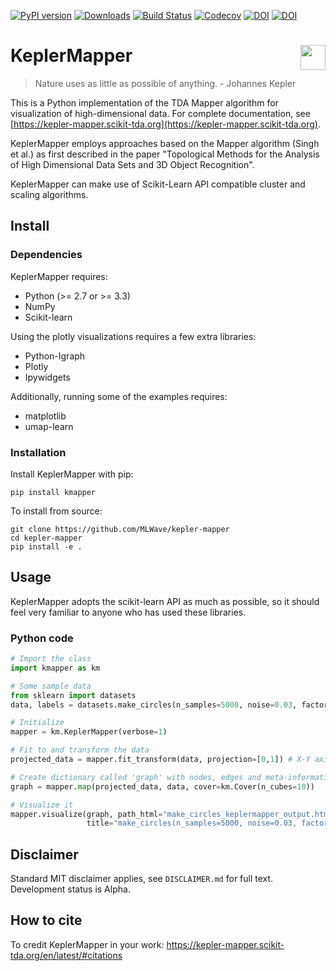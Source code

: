 [![PyPI version](https://badge.fury.io/py/kmapper.svg)](https://badge.fury.io/py/kmapper)
[![Downloads](https://pypip.in/download/kmapper/badge.svg)](https://pypi.python.org/pypi/kmapper/)
[![Build Status](https://travis-ci.org/scikit-tda/kepler-mapper.svg?branch=master)](https://travis-ci.org/scikit-tda/kepler-mapper)
[![Codecov](https://codecov.io/gh/scikit-tda/kepler-mapper/branch/master/graph/badge.svg)](https://codecov.io/gh/scikit-tda/kepler-mapper)
[![DOI](https://joss.theoj.org/papers/10.21105/joss.01315/status.svg)](https://doi.org/10.21105/joss.01315)
[![DOI](https://zenodo.org/badge/DOI/10.5281/zenodo.1002377.svg)](https://doi.org/10.5281/zenodo.1002377)

# KeplerMapper <img align="right" width="40" height="40" src="http://i.imgur.com/axOG6GJ.jpg">

> Nature uses as little as possible of anything. - Johannes Kepler

This is a Python implementation of the TDA Mapper algorithm  for visualization of high-dimensional data. For complete documentation, see [https://kepler-mapper.scikit-tda.org](https://kepler-mapper.scikit-tda.org).

KeplerMapper employs approaches based on the Mapper algorithm (Singh et al.) as first described in the paper "Topological Methods for the Analysis of High Dimensional Data Sets and 3D Object Recognition".

KeplerMapper can make use of Scikit-Learn API compatible cluster and scaling algorithms.


## Install

### Dependencies

KeplerMapper requires:

  - Python (>= 2.7 or >= 3.3)
  - NumPy
  - Scikit-learn

Using the plotly visualizations requires a few extra libraries:

  - Python-Igraph
  - Plotly
  - Ipywidgets

Additionally, running some of the examples requires:

  - matplotlib
  - umap-learn


### Installation

Install KeplerMapper with pip:

```
pip install kmapper
```

To install from source:
```
git clone https://github.com/MLWave/kepler-mapper
cd kepler-mapper
pip install -e .
```

## Usage

KeplerMapper adopts the scikit-learn API as much as possible, so it should feel very familiar to anyone who has used these libraries.

### Python code
```python
# Import the class
import kmapper as km

# Some sample data
from sklearn import datasets
data, labels = datasets.make_circles(n_samples=5000, noise=0.03, factor=0.3)

# Initialize
mapper = km.KeplerMapper(verbose=1)

# Fit to and transform the data
projected_data = mapper.fit_transform(data, projection=[0,1]) # X-Y axis

# Create dictionary called 'graph' with nodes, edges and meta-information
graph = mapper.map(projected_data, data, cover=km.Cover(n_cubes=10))

# Visualize it
mapper.visualize(graph, path_html="make_circles_keplermapper_output.html",
                 title="make_circles(n_samples=5000, noise=0.03, factor=0.3)")
```

## Disclaimer

Standard MIT disclaimer applies, see `DISCLAIMER.md` for full text. Development status is Alpha.

## How to cite

To credit KeplerMapper in your work: https://kepler-mapper.scikit-tda.org/en/latest/#citations
